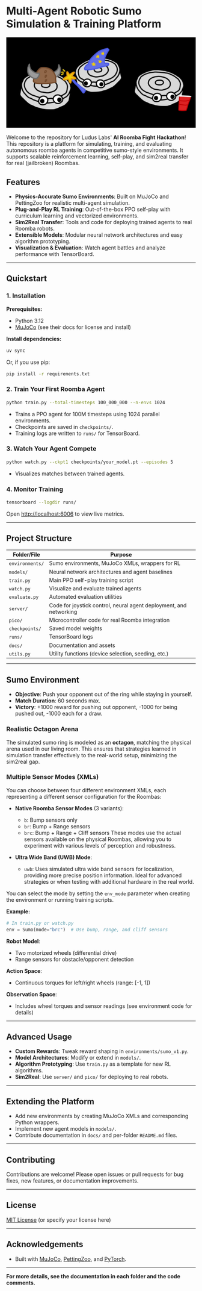 # Multi-Agent Robotic Sumo Simulation & Training Platform

![Roomba Teams](docs/assets/room_team_white.png)

Welcome to the repository for Ludus Labs' **AI Roomba Fight Hackathon**! This repository is a platform for simulating, training, and evaluating autonomous roomba agents in competitive sumo-style environments. It supports scalable reinforcement learning, self-play, and sim2real transfer for real (jailbroken) Roombas. 

## Features

- **Physics-Accurate Sumo Environments**: Built on MuJoCo and PettingZoo for realistic multi-agent simulation.
- **Plug-and-Play RL Training**: Out-of-the-box PPO self-play with curriculum learning and vectorized environments.
- **Sim2Real Transfer**: Tools and code for deploying trained agents to real Roomba robots.
- **Extensible Models**: Modular neural network architectures and easy algorithm prototyping.
- **Visualization & Evaluation**: Watch agent battles and analyze performance with TensorBoard.

---

## Quickstart

### 1. Installation

**Prerequisites:**
- Python 3.12
- [MuJoCo](https://mujoco.org/) (see their docs for license and install)

**Install dependencies:**
```bash
uv sync
```
Or, if you use pip:
```bash
pip install -r requirements.txt
```

### 2. Train Your First Roomba Agent

```bash
python train.py --total-timesteps 100_000_000 --n-envs 1024
```
- Trains a PPO agent for 100M timesteps using 1024 parallel environments.
- Checkpoints are saved in `checkpoints/`.
- Training logs are written to `runs/` for TensorBoard.

### 3. Watch Your Agent Compete

```bash
python watch.py --ckpt1 checkpoints/your_model.pt --episodes 5
```
- Visualizes matches between trained agents.

### 4. Monitor Training

```bash
tensorboard --logdir runs/
```
Open [http://localhost:6006](http://localhost:6006) to view live metrics.

---

## Project Structure

| Folder/File         | Purpose                                                                 |
|---------------------|-------------------------------------------------------------------------|
| `environments/`     | Sumo environments, MuJoCo XMLs, wrappers for RL                         |
| `models/`           | Neural network architectures and agent baselines                        |
| `train.py`          | Main PPO self-play training script                                      |
| `watch.py`          | Visualize and evaluate trained agents                                   |
| `evaluate.py`       | Automated evaluation utilities                                          |
| `server/`           | Code for joystick control, neural agent deployment, and networking      |
| `pico/`             | Microcontroller code for real Roomba integration                        |
| `checkpoints/`      | Saved model weights                                                     |
| `runs/`             | TensorBoard logs                                                        |
| `docs/`             | Documentation and assets                                                |
| `utils.py`          | Utility functions (device selection, seeding, etc.)                     |

---

## Sumo Environment

- **Objective**: Push your opponent out of the ring while staying in yourself.
- **Match Duration**: 60 seconds max.
- **Victory**: +1000 reward for pushing out opponent, -1000 for being pushed out, -1000 each for a draw.

### Realistic Octagon Arena

The simulated sumo ring is modeled as an **octagon**, matching the physical arena used in our living room. This ensures that strategies learned in simulation transfer effectively to the real-world setup, minimizing the sim2real gap.

### Multiple Sensor Modes (XMLs)

You can choose between four different environment XMLs, each representing a different sensor configuration for the Roombas:

- **Native Roomba Sensor Modes** (3 variants):
  - `b`: Bump sensors only
  - `br`: Bump + Range sensors
  - `brc`: Bump + Range + Cliff sensors
  These modes use the actual sensors available on the physical Roombas, allowing you to experiment with various levels of perception and robustness.

- **Ultra Wide Band (UWB) Mode**:
  - `uwb`: Uses simulated ultra wide band sensors for localization, providing more precise position information. Ideal for advanced strategies or when testing with additional hardware in the real world.

You can select the mode by setting the `env_mode` parameter when creating the environment or running training scripts.

**Example:**
```python
# In train.py or watch.py
env = Sumo(mode="brc")  # Use bump, range, and cliff sensors
```

**Robot Model**:  
- Two motorized wheels (differential drive)
- Range sensors for obstacle/opponent detection

**Action Space**:  
- Continuous torques for left/right wheels (range: [-1, 1])

**Observation Space**:  
- Includes wheel torques and sensor readings (see environment code for details)

---

## Advanced Usage

- **Custom Rewards**: Tweak reward shaping in `environments/sumo_v1.py`.
- **Model Architectures**: Modify or extend in `models/`.
- **Algorithm Prototyping**: Use `train.py` as a template for new RL algorithms.
- **Sim2Real**: Use `server/` and `pico/` for deploying to real robots.

---

## Extending the Platform

- Add new environments by creating MuJoCo XMLs and corresponding Python wrappers.
- Implement new agent models in `models/`.
- Contribute documentation in `docs/` and per-folder `README.md` files.

---

## Contributing

Contributions are welcome! Please open issues or pull requests for bug fixes, new features, or documentation improvements.

---

## License

[MIT License](LICENSE) (or specify your license here)

---

## Acknowledgements

- Built with [MuJoCo](https://mujoco.org/), [PettingZoo](https://www.pettingzoo.ml/), and [PyTorch](https://pytorch.org/).

---

**For more details, see the documentation in each folder and the code comments.**
